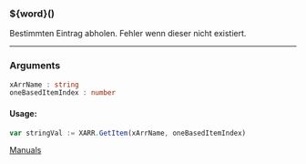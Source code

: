 ﻿### ${word}()
Bestimmten Eintrag abholen. Fehler wenn dieser nicht existiert.

----

### Arguments
```ts
xArrName : string
oneBasedItemIndex : number
```
#### Usage:
```ts
var stringVal := XARR.GetItem(xArrName, oneBasedItemIndex)
```

[Manuals](https://manuals.opacc.ch/docs/doku2401/F-Script/ScriptBlockFunc.XARR.GetItem.html)
